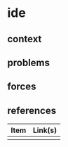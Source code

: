 # ide

## context  

## problems

## forces   

## references

| Item | Link(s) |
| :--- | ------- |
|      |         |
